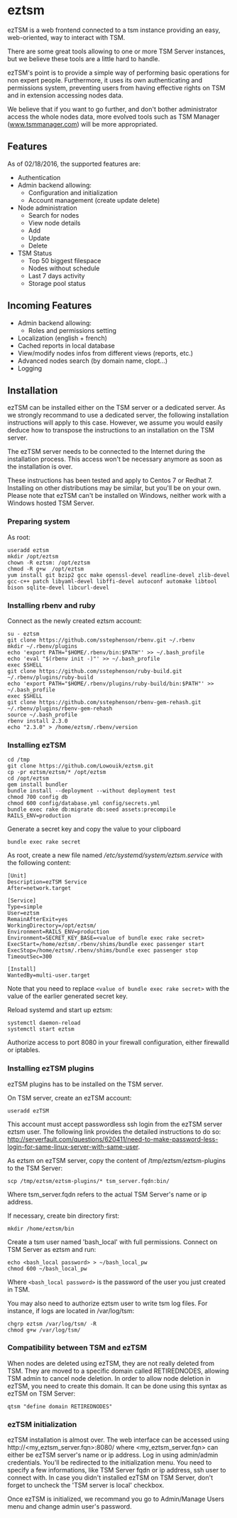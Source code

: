 # eztsm
ezTSM is a web frontend connected to a tsm instance providing an easy, web-oriented, way to interact with TSM.

There are some great tools allowing to one or more TSM Server instances, but we believe these tools are a little hard to handle.

ezTSM's point is to provide a simple way of performing basic operations for non expert people. Furthermore, it uses its own authenticating and permissions system, preventing users from having effective rights on TSM and in extension accessing nodes data.

We believe that if you want to go further, and don't bother administrator access the whole nodes data, more evolved tools such as TSM Manager (www.tsmmanager.com) will be more appropriated.

## Features
As of 02/18/2016, the supported features are:
- Authentication
- Admin backend allowing:
  - Configuration and initialization
  - Account management (create update delete)
- Node administration
  - Search for nodes
  - View node details
  - Add
  - Update
  - Delete
- TSM Status
  - Top 50 biggest filespace
  - Nodes without schedule
  - Last 7 days activity
  - Storage pool status

## Incoming Features
- Admin backend allowing:
  - Roles and permissions setting
- Localization (english + french)
- Cached reports in local database
- View/modify nodes infos from different views (reports, etc.)
- Advanced nodes search (by domain name, clopt...)
- Logging

## Installation
ezTSM can be installed either on the TSM server  or a dedicated server. As we strongly recommand to use a dedicated server, the following installation instructions will apply to this case. However, we assume you would easily deduce how to transpose the instructions to an installation on the TSM server.

The ezTSM server needs to be connected to the Internet during the installation process. This access won't be necessary anymore as soon as the installation is over.

These instructions has been tested and apply to Centos 7 or Redhat 7. Installing on other distributions may be similar, but you'll be on your own. Please note  that ezTSM can't be installed on Windows, neither work with a Windows hosted TSM Server.

### Preparing system
As root:
```
useradd eztsm
mkdir /opt/eztsm
chown -R eztsm: /opt/eztsm
chmod -R g+w  /opt/eztsm
yum install git bzip2 gcc make openssl-devel readline-devel zlib-devel gcc-c++ patch libyaml-devel libffi-devel autoconf automake libtool bison sqlite-devel libcurl-devel
```

### Installing rbenv and ruby
Connect as the newly created eztsm account:
```
su - eztsm
git clone https://github.com/sstephenson/rbenv.git ~/.rbenv
mkdir ~/.rbenv/plugins
echo 'export PATH="$HOME/.rbenv/bin:$PATH"' >> ~/.bash_profile
echo 'eval "$(rbenv init -)"' >> ~/.bash_profile
exec $SHELL
git clone https://github.com/sstephenson/ruby-build.git ~/.rbenv/plugins/ruby-build
echo 'export PATH="$HOME/.rbenv/plugins/ruby-build/bin:$PATH"' >> ~/.bash_profile
exec $SHELL
git clone https://github.com/sstephenson/rbenv-gem-rehash.git ~/.rbenv/plugins/rbenv-gem-rehash
source ~/.bash_profile
rbenv install 2.3.0
echo "2.3.0" > /home/eztsm/.rbenv/version
```

### Installing ezTSM
```
cd /tmp
git clone https://github.com/Lowouik/eztsm.git
cp -pr eztsm/eztsm/* /opt/eztsm
cd /opt/eztsm
gem install bundler
bundle install --deployment --without deployment test
chmod 700 config db
chmod 600 config/database.yml config/secrets.yml
bundle exec rake db:migrate db:seed assets:precompile  RAILS_ENV=production
```

Generate a secret key and copy the value to your clipboard
```
bundle exec rake secret
```

As root, create a new file named */etc/systemd/system/eztsm.service* with the following content:
```
[Unit]
Description=ezTSM Service
After=network.target

[Service]
Type=simple
User=eztsm
RemainAfterExit=yes
WorkingDirectory=/opt/eztsm/
Environment=RAILS_ENV=production
Environment=SECRET_KEY_BASE=<value of bundle exec rake secret>
ExecStart=/home/eztsm/.rbenv/shims/bundle exec passenger start
ExecStop=/home/eztsm/.rbenv/shims/bundle exec passenger stop
TimeoutSec=300

[Install]
WantedBy=multi-user.target
```
Note that you need to replace ```<value of bundle exec rake secret>``` with the value of the earlier generated secret key.

Reload systemd and start up eztsm:
```
systemctl daemon-reload
systemctl start eztsm
```

Authorize access to port 8080 in your firewall configuration, either firewalld or iptables.

### Installing ezTSM plugins
ezTSM plugins has to be installed on the TSM server.

On TSM server, create an ezTSM account:
```
useradd ezTSM
```

This account must accept passwordless ssh login from the ezTSM server eztsm user. The following link provides the detailed instructions to do so: http://serverfault.com/questions/620411/need-to-make-password-less-login-for-same-linux-server-with-same-user.

As eztsm on ezTSM server, copy the content of /tmp/eztsm/eztsm-plugins to the TSM Server:
```
scp /tmp/eztsm/eztsm-plugins/* tsm_server.fqdn:bin/
```
Where tsm_server.fqdn refers to the actual TSM Server's name or ip address.

If necessary, create bin directory first:
```
mkdir /home/eztsm/bin
```

Create a tsm user named 'bash_local' with full permissions. Connect on TSM Server as eztsm and run:
```
echo <bash_local password> > ~/bash_local_pw
chmod 600 ~/bash_local_pw
```
Where ```<bash_local password>``` is the password of the user you just created in TSM.

You may also need to authorize eztsm user to write tsm log files. For instance, if logs are located in /var/log/tsm:
```
chgrp eztsm /var/log/tsm/ -R
chmod g+w /var/log/tsm/
```

### Compatibility between TSM and ezTSM
When nodes are deleted using ezTSM, they are not really deleted from TSM. They are moved to a specific domain called RETIREDNODES, allowing TSM admin to cancel node deletion. In order to allow node deletion in ezTSM, you need to create this domain. It can be done using this syntax as ezTSM on TSM Server:
```
qtsm "define domain RETIREDNODES"
```

### ezTSM initialization
ezTSM installation is almost over. The web interface can be accessed using http://<my_eztsm_server.fqn>:8080/ where <my_eztsm_server.fqn> can either be ezTSM server's name or ip address.
Log in using admin/admin credentials. You'll be redirected to the initialization menu. You need to specify a few informations, like TSM Server fqdn or ip address, ssh user to connect with. In case you didn't installed ezTSM on TSM Server, don't forget to uncheck the 'TSM server is local' checkbox.

Once ezTSM is initialized, we recommand you go to Admin/Manage Users menu and change admin user's password.
